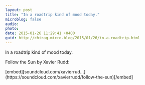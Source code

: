 ```yaml
---
layout: post
title: "In a roadtrip kind of mood today."
microblog: false
audio: 
photo: 
date: 2015-01-26 11:29:41 +0400
guid: http://chirag.micro.blog/2015/01/26/in-a-roadtrip.html
---
```

<p>In a roadtrip kind of mood today.</p>
<p>Follow the Sun by Xavier Rudd:</p>
[embed][soundcloud.com/xavierrud...](https://soundcloud.com/xavierrudd/follow-the-sun)[/embed]
